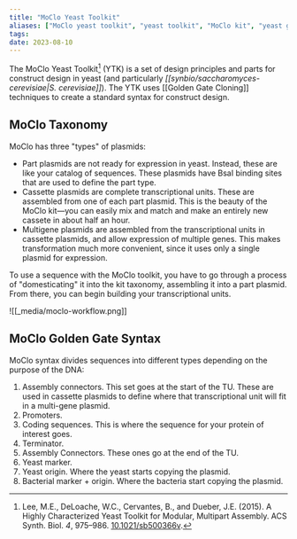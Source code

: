 ```yaml
---
title: "MoClo Yeast Toolkit"
aliases: ["MoClo yeast toolkit", "yeast toolkit", "MoClo kit", "yeast golden gate kit"]
tags:
date: 2023-08-10
---
```


The MoClo Yeast Toolkit[^moclo] (YTK) is a set of design principles and parts for construct design in yeast (and particularly *[[synbio/saccharomyces-cerevisiae|S. cerevisiae]]*). The YTK uses [[Golden Gate Cloning]] techniques to create a standard syntax for construct design. 

## MoClo Taxonomy
MoClo has three "types" of plasmids:
- Part plasmids are not ready for expression in yeast. Instead, these are like your catalog of sequences. These plasmids have BsaI binding sites that are used to define the part type.
- Cassette plasmids are complete transcriptional units. These are assembled from one of each part plasmid. This is the beauty of the MoClo kit—you can easily mix and match and make an entirely new cassete in about half an hour.
- Multigene plasmids are assembled from the transcriptional units in cassette plasmids, and allow expression of multiple genes. This makes transformation much more convenient, since it uses only a single plasmid for expression.

To use a sequence with the MoClo toolkit, you have to go through a process of "domesticating" it into the kit taxonomy, assembling it into a part plasmid. From there, you can begin building your transcriptional units.

![[_media/moclo-workflow.png]]

## MoClo Golden Gate Syntax
MoClo syntax divides sequences into different types depending on the purpose of the DNA:
1. Assembly connectors. This set goes at the start of the TU. These are used in cassette plasmids to define where that transcriptional unit will fit in a multi-gene plasmid.
2. Promoters.
3. Coding sequences. This is where the sequence for your protein of interest goes.
4. Terminator.
5. Assembly Connectors. These ones go at the end of the TU.
6. Yeast marker.
7. Yeast origin. Where the yeast starts copying the plasmid.
8. Bacterial marker + origin. Where the bacteria start copying the plasmid.


[^moclo]: Lee, M.E., DeLoache, W.C., Cervantes, B., and Dueber, J.E. (2015). A Highly Characterized Yeast Toolkit for Modular, Multipart Assembly. ACS Synth. Biol. _4_, 975–986. [10.1021/sb500366v](https://doi.org/10.1021/sb500366v).